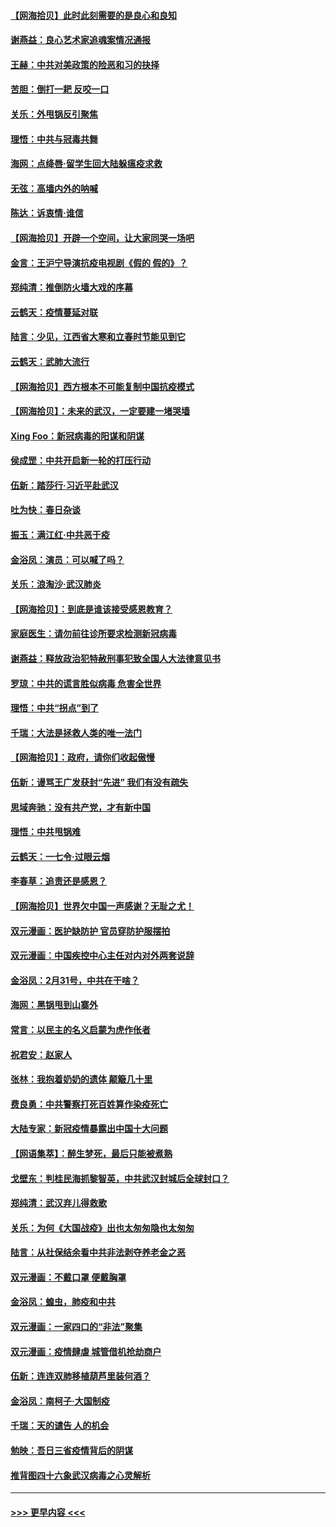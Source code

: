 #### [【网海拾贝】此时此刻需要的是良心和良知](../pages/nsc993/n11945471.md?t=03171902) 
#### [谢燕益：良心艺术家追魂案情况通报](../pages/nsc993/n11945327.md?t=03171902) 
#### [王赫：中共对美政策的险恶和习的抉择](../pages/nsc993/n11944942.md?t=03171902) 
#### [苦胆：倒打一耙 反咬一口](../pages/nsc993/n11944542.md?t=03171902) 
#### [关乐：外甩锅反引聚焦](../pages/nsc993/n11944211.md?t=03171902) 
#### [理悟：中共与冠毒共舞](../pages/nsc993/n11944197.md?t=03171902) 
#### [海网：点绛唇‧留学生回大陆躲瘟疫求救](../pages/nsc993/n11944043.md?t=03171902) 
#### [无弦：高墙内外的呐喊](../pages/nsc993/n11943684.md?t=03171902) 
#### [陈达：诉衷情·谁信](../pages/nsc993/n11942899.md?t=03171902) 
#### [【网海拾贝】开辟一个空间，让大家同哭一场吧](../pages/nsc993/n11942165.md?t=03171902) 
#### [金言：王沪宁导演抗疫电视剧《假的 假的》？](../pages/nsc993/n11941510.md?t=03171902) 
#### [郑纯清：推倒防火墙大戏的序幕](../pages/nsc993/n11940838.md?t=03171902) 
#### [云鹤天：疫情蔓延对联](../pages/nsc993/n11940579.md?t=03171902) 
#### [陆言：少见，江西省大寒和立春时节能见到它](../pages/nsc993/n11939983.md?t=03171902) 
#### [云鹤天：武肺大流行](../pages/nsc993/n11939902.md?t=03171902) 
#### [【网海拾贝】西方根本不可能复制中国抗疫模式](../pages/nsc993/n11939725.md?t=03171902) 
#### [【网海拾贝】：未来的武汉，一定要建一堵哭墙](../pages/nsc993/n11938684.md?t=03171902) 
#### [Xing Foo：新冠病毒的阳谋和阴谋](../pages/nsc993/n11936086.md?t=03171902) 
#### [侯成罡：中共开启新一轮的打压行动](../pages/nsc993/n11935730.md?t=03171902) 
#### [伍新：踏莎行‧习近平赴武汉](../pages/nsc993/n11935157.md?t=03171902) 
#### [吐为快：春日杂谈](../pages/nsc993/n11934776.md?t=03171902) 
#### [振玉：满江红‧中共恶于疫](../pages/nsc993/n11934647.md?t=03171902) 
#### [金浴凤：演员：可以喊了吗？](../pages/nsc993/n11934602.md?t=03171902) 
#### [关乐：浪淘沙·武汉肺炎](../pages/nsc993/n11931792.md?t=03171902) 
#### [【网海拾贝】：到底是谁该接受感恩教育？](../pages/nsc993/n11931552.md?t=03171902) 
#### [家庭医生：请勿前往诊所要求检测新冠病毒](../pages/nsc993/n11929190.md?t=03171902) 
#### [谢燕益：释放政治犯特赦刑事犯致全国人大法律意见书](../pages/nsc993/n11928978.md?t=03171902) 
#### [罗琼：中共的谎言胜似病毒 危害全世界](../pages/nsc993/n11922636.md?t=03171902) 
#### [理悟：中共“拐点”到了](../pages/nsc993/n11928496.md?t=03171902) 
#### [千瑞：大法是拯救人类的唯一法门](../pages/nsc993/n11927637.md?t=03171902) 
#### [【网海拾贝】：政府，请你们收起傲慢](../pages/nsc993/n11926932.md?t=03171902) 
#### [伍新：谩骂王广发获封“先进” 我们有没有疏失](../pages/nsc993/n11926101.md?t=03171902) 
#### [思域奔驰：没有共产党，才有新中国](../pages/nsc993/n11926058.md?t=03171902) 
#### [理悟：中共甩锅难](../pages/nsc993/n11925355.md?t=03171902) 
#### [云鹤天：一七令·过眼云烟](../pages/nsc993/n11925284.md?t=03171902) 
#### [李春草：追责还是感恩？](../pages/nsc993/n11925274.md?t=03171902) 
#### [【网海拾贝】世界欠中国一声感谢？无耻之尤！](../pages/nsc993/n11925239.md?t=03171902) 
#### [双元漫画：医护缺防护 官员穿防护服摆拍](../pages/nsc993/n11923899.md?t=03171902) 
#### [双元漫画：中国疾控中心主任对内对外两套说辞](../pages/nsc993/n11921994.md?t=03171902) 
#### [金浴凤：2月31号，中共在干啥？](../pages/nsc993/n11922706.md?t=03171902) 
#### [海网：黑锅甩到山寨外](../pages/nsc993/n11922688.md?t=03171902) 
#### [常言：以民主的名义启蒙为虎作伥者](../pages/nsc993/n11922217.md?t=03171902) 
#### [祝君安：赵家人](../pages/nsc993/n11922209.md?t=03171902) 
#### [张林：我抱着奶奶的遗体 颠簸几十里](../pages/nsc993/n11920945.md?t=03171902) 
#### [费良勇：中共警察打死百姓算作染疫死亡](../pages/nsc993/n11919264.md?t=03171902) 
#### [大陆专家：新冠疫情暴露出中国十大问题](../pages/nsc993/n11919187.md?t=03171902) 
#### [【网语集萃】：醉生梦死，最后只能被煮熟](../pages/nsc993/n11918994.md?t=03171902) 
#### [戈壁东：判桂民海抓黎智英，中共武汉封城后全球封口？](../pages/nsc993/n11917982.md?t=03171902) 
#### [郑纯清：武汉弃儿得救歌](../pages/nsc993/n11917881.md?t=03171902) 
#### [关乐：为何《大国战疫》出也太匆匆隐也太匆匆](../pages/nsc993/n11917792.md?t=03171902) 
#### [陆言：从社保结余看中共非法剥夺养老金之恶](../pages/nsc993/n11917084.md?t=03171902) 
#### [双元漫画：不戴口罩 便戴胸罩](../pages/nsc993/n11916447.md?t=03171902) 
#### [金浴凤：蝗虫，肺疫和中共](../pages/nsc993/n11916904.md?t=03171902) 
#### [双元漫画：一家四口的“非法”聚集](../pages/nsc993/n11916378.md?t=03171902) 
#### [双元漫画：疫情肆虐 城管借机抢劫商户](../pages/nsc993/n11916310.md?t=03171902) 
#### [伍新：连连双肺移植葫芦里装何酒？](../pages/nsc993/n11913667.md?t=03171902) 
#### [金浴凤：南柯子·大国制疫](../pages/nsc993/n11913657.md?t=03171902) 
#### [千瑞：天的谴告  人的机会](../pages/nsc993/n11913309.md?t=03171902) 
#### [勉映：吾日三省疫情背后的阴谋](../pages/nsc993/n11913079.md?t=03171902) 
#### [推背图四十六象武汉病毒之心灵解析](../pages/nsc993/n11911761.md?t=03171902) 

----
#### [ >>> 更早内容 <<< ](../indexes/nsc993-earlier.md)
